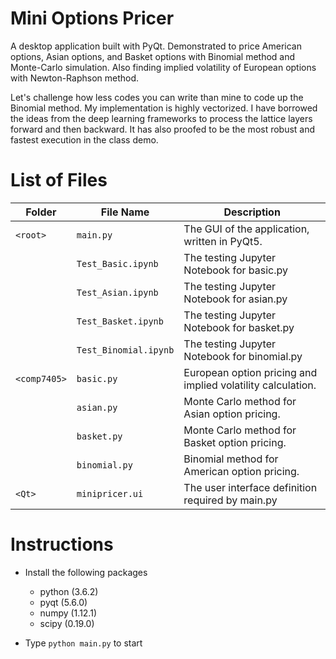 Mini Options Pricer
===

A desktop application built with PyQt. Demonstrated to price American options, Asian options, and Basket options with Binomial method and Monte-Carlo simulation. Also finding implied volatility of European options with Newton-Raphson method.

Let's challenge how less codes you can write than mine to code up the Binomial method. My implementation is highly vectorized. I have borrowed the ideas from the deep learning frameworks to process the lattice layers forward and then backward. It has also proofed to be the most robust and fastest execution in the class demo.

List of Files
===
|Folder|File Name|Description|
|---|---|---|
|`<root>`|`main.py`|The GUI of the application, written in PyQt5.
||`Test_Basic.ipynb`|The testing Jupyter Notebook for basic.py
||`Test_Asian.ipynb`|The testing Jupyter Notebook for asian.py
||`Test_Basket.ipynb`|The testing Jupyter Notebook for basket.py
||`Test_Binomial.ipynb`|The testing Jupyter Notebook for binomial.py
|`<comp7405>`|`basic.py`|European option pricing and implied volatility calculation.
||`asian.py`|Monte Carlo method for Asian option pricing.
||`basket.py`|Monte Carlo method for Basket option pricing.
||`binomial.py`|Binomial method for American option pricing.
|`<Qt>`|`minipricer.ui`|The user interface definition required by main.py

Instructions
===
- Install the following packages
	- python (3.6.2)
	- pyqt (5.6.0)
	- numpy (1.12.1)
	- scipy (0.19.0)

- Type `python main.py` to start

